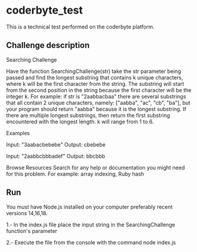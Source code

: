 # coderbyte_test
This is a technical test performed on the coderbyte platform.

## Challenge description
Searching Challenge

Have the function SearchingChallenge(str) take the str parameter being passed and find the longest substring that contains k unique characters, 
where k will be the first character from the string. The substring will start from the second position in the string because the first character 
will be the integer k. For example: if str is "2aabbacbaa" there are several substrings that all contain 2 unique characters,
 namely: ["aabba", "ac", "cb", "ba"], but your program should return "aabba" because it is the longest substring. 
 If there are multiple longest substrings, then return the first substring encountered with the longest length. k will range from 1 to 6.


Examples

Input: "3aabacbebebe"
Output: cbebebe

Input: "2aabbcbbbadef"
Output: bbcbbb

Browse Resources
Search for any help or documentation you might need for this problem. For example: array indexing, Ruby hash 

## Run
You must have Node.js installed on your computer preferably recent versions 14,16,18.

1.- In the index.js file place the input string in the SearchingChallenge function's parameter 

2.- Execute the file from the console with the command node index.js
